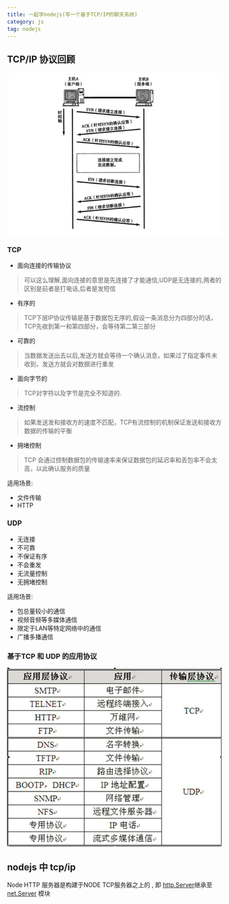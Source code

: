 ```yaml
---
title: 一起学nodejs(写一个基于TCP/IP的聊天系统)
category: js
tag: nodejs
---
```


## TCP/IP 协议回顾

![三次握手四次挥手](/uploads/tcp-ip-process.png)
<!--more-->

### TCP

- 面向连接的传输协议

> 可以这么理解,面向连接的意思是先连接了才能通信,UDP是无连接的,两者的区别是前者是打电话,后者是发短信

- 有序的

> TCP下层IP协议传输是基于数据包无序的,假设一条消息分为四部分的话，TCP先收到第一和第四部分，会等待第二第三部分

- 可靠的

> 当数据发送出去以后,发送方就会等待一个确认消息，如果过了指定事件未收到，发送方就会对数据进行重发

- 面向字节的

> TCP对字符以及字节是完全不知道的.

- 流控制

> 如果发送发和接收方的速度不匹配，TCP有流控制的机制保证发送和接收方数据的传输的平衡

- 拥堵控制

> TCP 会通过控制数据包的传输速率来保证数据包的延迟率和丢包率不会太高，以此确认服务的质量

适用场景:

- 文件传输
- HTTP

### UDP

- 无连接
- 不可靠
- 不保证有序
- 不会重发
- 无流量控制
- 无拥堵控制

适用场景:

- 包总量较小的通信
- 视频音频等多媒体通信
- 限定于LAN等特定网络中的通信
- 广播多播通信

### 基于TCP 和 UDP 的应用协议

![](/uploads/tcp_yingyong.png)

## nodejs 中 tcp/ip

Node HTTP 服务器是构建于NODE TCP服务器之上的 , 即 [http.Server](http://nodejs.cn/api/http.html)继承至 [net.Server](http://nodejs.cn/api/net.html) 模块